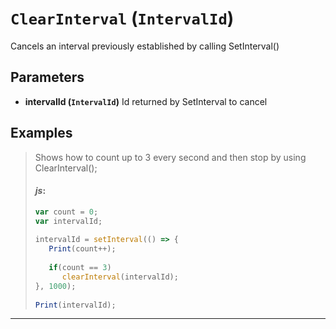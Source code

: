 # `ClearInterval` (```IntervalId```)

Cancels an interval previously established by calling SetInterval()

## Parameters
* **intervalId (```IntervalId```)** 
	Id returned by SetInterval to cancel


## Examples
> Shows how to count up to 3 every second and then stop by using ClearInterval();
> 
> #### _js_:
> ```js
> var count = 0;
> var intervalId;
>             
> intervalId = setInterval(() => {
>    Print(count++);
>             
>    if(count == 3)
>       clearInterval(intervalId);
> }, 1000);
>             
> Print(intervalId);
> ```
---
